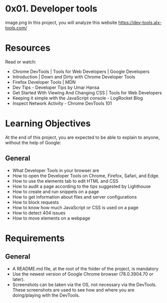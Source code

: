 # 0x01. Developer tools

image.png
In this project, you will analyze this website https://dev-tools.alx-tools.com/

# Resources

Read or watch:

- Chrome DevTools | Tools for Web Developers | Google Developers
- Introduction | Down and Dirty with Chrome Developer Tools
- Firefox Developer Tools | MDN
- Dev Tips - Developer Tips by Umar Hansa
- Get Started With Viewing And Changing CSS | Tools for Web Developers
- Keeping it simple with the JavaScript console - LogRocket Blog
- Inspect Network Activity - Chrome DevTools 101

# Learning Objectives

At the end of this project, you are expected to be able to explain to anyone, without the help of Google:
## General
- What Developer Tools in your browser are
- How to open the Developer Tools on Chrome, Firefox, Safari, and Edge.
- How to use the elements tab to edit HTML and CSS
- How to audit a page according to the tips suggested by Lighthouse
- How to create and run snippets on a page
- How to get information about files and server configurations
- How to block requests
- How to know how much JavaScript or CSS is used on a page
- How to detect 404 issues
- How to move elements on a webpage

# Requirements
## General
- A README.md file, at the root of the folder of the project, is mandatory
- Use the newest version of Google Chrome browser (78.0.3904.70 or later).
- Screenshots can be taken via the OS, not necessary via the DevTools. These screenshots are used to see how and where you are doing/playing with the DevTools.